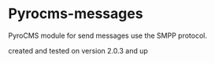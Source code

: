 Pyrocms-messages
================

PyroCMS module for send messages use the SMPP protocol.

created and tested on version 2.0.3 and up
